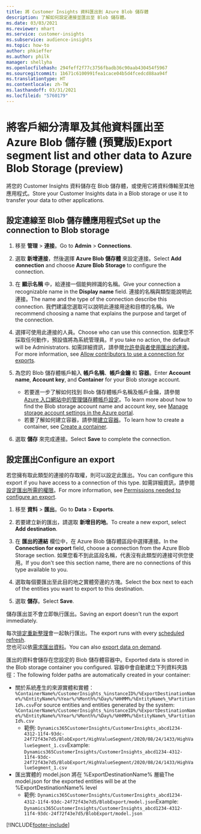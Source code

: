```yaml
---
title: 將 Customer Insights 資料匯出到 Azure Blob 儲存體
description: 了解如何設定連接並匯出至 Blob 儲存體。
ms.date: 03/03/2021
ms.reviewer: mhart
ms.service: customer-insights
ms.subservice: audience-insights
ms.topic: how-to
author: phkieffer
ms.author: philk
manager: shellyha
ms.openlocfilehash: 294feff2f77c3756fbadb36c90aab430454f5967
ms.sourcegitcommit: 1b671c6100991fea1cace04b5d4fcedcd88aa94f
ms.translationtype: HT
ms.contentlocale: zh-TW
ms.lasthandoff: 03/31/2021
ms.locfileid: "5760179"
---
```

# <a name="export-segment-list-and-other-data-to-azure-blob-storage-preview"></a><span data-ttu-id="58e88-103">將客戶細分清單及其他資料匯出至 Azure Blob 儲存體 (預覽版)</span><span class="sxs-lookup"><span data-stu-id="58e88-103">Export segment list and other data to Azure Blob Storage (preview)</span></span>

<span data-ttu-id="58e88-104">將您的 Customer Insights 資料儲存在 Blob 儲存體，或使用它將資料傳輸至其他應用程式。</span><span class="sxs-lookup"><span data-stu-id="58e88-104">Store your Customer Insights data in a Blob storage or use it to transfer your data to other applications.</span></span>

## <a name="set-up-the-connection-to-blob-storage"></a><span data-ttu-id="58e88-105">設定連線至 Blob 儲存體應用程式</span><span class="sxs-lookup"><span data-stu-id="58e88-105">Set up the connection to Blob storage</span></span>

1. <span data-ttu-id="58e88-106">移至 **管理** > **連接**。</span><span class="sxs-lookup"><span data-stu-id="58e88-106">Go to **Admin** > **Connections**.</span></span>

1. <span data-ttu-id="58e88-107">選取 **新增連接**，然後選擇 **Azure Blob 儲存體** 來設定連接。</span><span class="sxs-lookup"><span data-stu-id="58e88-107">Select **Add connection** and choose **Azure Blob Storage** to configure the connection.</span></span>

1. <span data-ttu-id="58e88-108">在 **顯示名稱** 中，給連接一個能夠辨識的名稱。</span><span class="sxs-lookup"><span data-stu-id="58e88-108">Give your connection a recognizable name in the **Display name** field.</span></span> <span data-ttu-id="58e88-109">連接的名稱與類型能說明此連接。</span><span class="sxs-lookup"><span data-stu-id="58e88-109">The name and the type of the connection describe this connection.</span></span> <span data-ttu-id="58e88-110">我們建議您選取可以說明此連接用途和目標的名稱。</span><span class="sxs-lookup"><span data-stu-id="58e88-110">We recommend choosing a name that explains the purpose and target of the connection.</span></span>

1. <span data-ttu-id="58e88-111">選擇可使用此連接的人員。</span><span class="sxs-lookup"><span data-stu-id="58e88-111">Choose who can use this connection.</span></span> <span data-ttu-id="58e88-112">如果您不採取任何動作，預設值將為系統管理員。</span><span class="sxs-lookup"><span data-stu-id="58e88-112">If you take no action, the default will be Administrators.</span></span> <span data-ttu-id="58e88-113">如需詳細資訊，請參閱[允許參與者使用匯出的連接](connections.md#allow-contributors-to-use-a-connection-for-exports)。</span><span class="sxs-lookup"><span data-stu-id="58e88-113">For more information, see [Allow contributors to use a connection for exports](connections.md#allow-contributors-to-use-a-connection-for-exports).</span></span>

1. <span data-ttu-id="58e88-114">為您的 Blob 儲存體帳戶輸入 **帳戶名稱**、**帳戶金鑰** 和 **容器**。</span><span class="sxs-lookup"><span data-stu-id="58e88-114">Enter **Account name**, **Account key**, and **Container** for your Blob storage account.</span></span>
    - <span data-ttu-id="58e88-115">若要進一步了解如何找到 Blob 儲存體帳戶名稱及帳戶金鑰，請參閱 [Azure 入口網站中的管理儲存體帳戶設定](/azure/storage/common/storage-account-manage)。</span><span class="sxs-lookup"><span data-stu-id="58e88-115">To learn more about how to find the Blob storage account name and account key, see [Manage storage account settings in the Azure portal](/azure/storage/common/storage-account-manage).</span></span>
    - <span data-ttu-id="58e88-116">若要了解如何建立容器，請參閱[建立容器](/azure/storage/blobs/storage-quickstart-blobs-portal#create-a-container)。</span><span class="sxs-lookup"><span data-stu-id="58e88-116">To learn how to create a container, see [Create a container](/azure/storage/blobs/storage-quickstart-blobs-portal#create-a-container).</span></span>

1. <span data-ttu-id="58e88-117">選取 **儲存** 來完成連接。</span><span class="sxs-lookup"><span data-stu-id="58e88-117">Select **Save** to complete the connection.</span></span> 

## <a name="configure-an-export"></a><span data-ttu-id="58e88-118">設定匯出</span><span class="sxs-lookup"><span data-stu-id="58e88-118">Configure an export</span></span>

<span data-ttu-id="58e88-119">若您擁有取此類型的連接的存取權，則可以設定此匯出。</span><span class="sxs-lookup"><span data-stu-id="58e88-119">You can configure this export if you have access to a connection of this type.</span></span> <span data-ttu-id="58e88-120">如需詳細資訊，請參閱[設定匯出所需的權限](export-destinations.md#set-up-a-new-export)。</span><span class="sxs-lookup"><span data-stu-id="58e88-120">For more information, see [Permissions needed to configure an export](export-destinations.md#set-up-a-new-export).</span></span>

1. <span data-ttu-id="58e88-121">移至 **資料** > **匯出**。</span><span class="sxs-lookup"><span data-stu-id="58e88-121">Go to **Data** > **Exports**.</span></span>

1. <span data-ttu-id="58e88-122">若要建立新的匯出，請選取 **新增目的地**。</span><span class="sxs-lookup"><span data-stu-id="58e88-122">To create a new export, select **Add destination**.</span></span>

1. <span data-ttu-id="58e88-123">在 **匯出的連結** 欄位中，在 Azure Blob 儲存體區段中選擇連接。</span><span class="sxs-lookup"><span data-stu-id="58e88-123">In the **Connection for export** field, choose a connection from the Azure Blob Storage section.</span></span> <span data-ttu-id="58e88-124">如果您看不到此區段名稱，代表沒有此類型的連接可供您使用。</span><span class="sxs-lookup"><span data-stu-id="58e88-124">If you don't see this section name, there are no connections of this type available to you.</span></span>

1. <span data-ttu-id="58e88-125">選取每個要匯出至此目的地之實體旁邊的方塊。</span><span class="sxs-lookup"><span data-stu-id="58e88-125">Select the box next to each of the entities you want to export to this destination.</span></span>

1. <span data-ttu-id="58e88-126">選取 **儲存**。</span><span class="sxs-lookup"><span data-stu-id="58e88-126">Select **Save**.</span></span>

<span data-ttu-id="58e88-127">儲存匯出並不會立即執行匯出。</span><span class="sxs-lookup"><span data-stu-id="58e88-127">Saving an export doesn't run the export immediately.</span></span>

<span data-ttu-id="58e88-128">每次[排定重新整理](system.md#schedule-tab)會一起執行匯出。</span><span class="sxs-lookup"><span data-stu-id="58e88-128">The export runs with every [scheduled refresh](system.md#schedule-tab).</span></span>     
<span data-ttu-id="58e88-129">您也可以依[需求匯出資料](export-destinations.md#run-exports-on-demand)。</span><span class="sxs-lookup"><span data-stu-id="58e88-129">You can also [export data on demand](export-destinations.md#run-exports-on-demand).</span></span> 

<span data-ttu-id="58e88-130">匯出的資料會儲存在您設定的 Blob 儲存體容器中。</span><span class="sxs-lookup"><span data-stu-id="58e88-130">Exported data is stored in the Blob storage container you configured.</span></span> <span data-ttu-id="58e88-131">容器中會自動建立下列資料夾路徑：</span><span class="sxs-lookup"><span data-stu-id="58e88-131">The following folder paths are automatically created in your container:</span></span>

- <span data-ttu-id="58e88-132">關於系統產生的來源實體和實體：`%ContainerName%/CustomerInsights_%instanceID%/%ExportDestinationName%/%EntityName%/%Year%/%Month%/%Day%/%HHMM%/%EntityName%_%PartitionId%.csv`</span><span class="sxs-lookup"><span data-stu-id="58e88-132">For source entities and entities generated by the system: `%ContainerName%/CustomerInsights_%instanceID%/%ExportDestinationName%/%EntityName%/%Year%/%Month%/%Day%/%HHMM%/%EntityName%_%PartitionId%.csv`</span></span>
  - <span data-ttu-id="58e88-133">範例: `Dynamics365CustomerInsights/CustomerInsights_abcd1234-4312-11f4-93dc-24f72f43e7d5/BlobExport/HighValueSegment/2020/08/24/1433/HighValueSegment_1.csv`</span><span class="sxs-lookup"><span data-stu-id="58e88-133">Example: `Dynamics365CustomerInsights/CustomerInsights_abcd1234-4312-11f4-93dc-24f72f43e7d5/BlobExport/HighValueSegment/2020/08/24/1433/HighValueSegment_1.csv`</span></span>
- <span data-ttu-id="58e88-134">匯出實體的 model.json 將在 %ExportDestinationName% 層級</span><span class="sxs-lookup"><span data-stu-id="58e88-134">The model.json for the exported entities will be at the %ExportDestinationName% level</span></span>
  - <span data-ttu-id="58e88-135">範例: `Dynamics365CustomerInsights/CustomerInsights_abcd1234-4312-11f4-93dc-24f72f43e7d5/BlobExport/model.json`</span><span class="sxs-lookup"><span data-stu-id="58e88-135">Example: `Dynamics365CustomerInsights/CustomerInsights_abcd1234-4312-11f4-93dc-24f72f43e7d5/BlobExport/model.json`</span></span>

[!INCLUDE[footer-include](../includes/footer-banner.md)]
